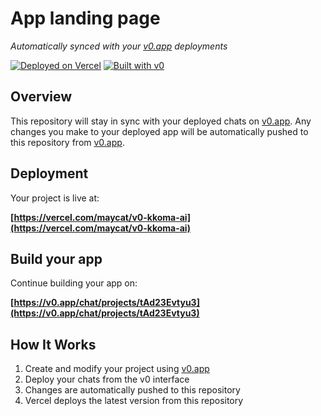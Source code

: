 # App landing page

*Automatically synced with your [v0.app](https://v0.app) deployments*

[![Deployed on Vercel](https://img.shields.io/badge/Deployed%20on-Vercel-black?style=for-the-badge&logo=vercel)](https://vercel.com/maycat/v0-kkoma-ai)
[![Built with v0](https://img.shields.io/badge/Built%20with-v0.app-black?style=for-the-badge)](https://v0.app/chat/projects/tAd23Evtyu3)

## Overview

This repository will stay in sync with your deployed chats on [v0.app](https://v0.app).
Any changes you make to your deployed app will be automatically pushed to this repository from [v0.app](https://v0.app).

## Deployment

Your project is live at:

**[https://vercel.com/maycat/v0-kkoma-ai](https://vercel.com/maycat/v0-kkoma-ai)**

## Build your app

Continue building your app on:

**[https://v0.app/chat/projects/tAd23Evtyu3](https://v0.app/chat/projects/tAd23Evtyu3)**

## How It Works

1. Create and modify your project using [v0.app](https://v0.app)
2. Deploy your chats from the v0 interface
3. Changes are automatically pushed to this repository
4. Vercel deploys the latest version from this repository